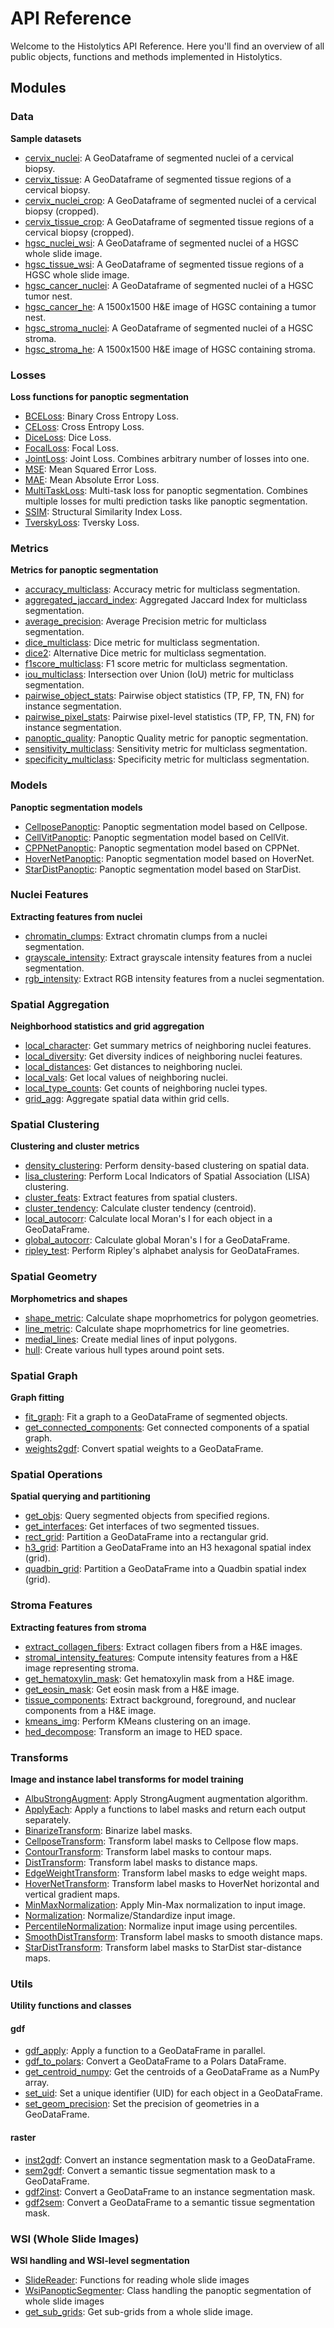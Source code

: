 # API Reference

Welcome to the Histolytics API Reference. Here you'll find an overview of all public objects, functions and methods implemented in Histolytics.

## Modules

### Data

**Sample datasets**

- [cervix_nuclei](data/cervix_nuclei.md): A GeoDataframe of segmented nuclei of a cervical biopsy.
- [cervix_tissue](data/cervix_tissue.md): A GeoDataframe of segmented tissue regions of a cervical biopsy.
- [cervix_nuclei_crop](data/cervix_nuclei_crop.md): A GeoDataframe of segmented nuclei of a cervical biopsy (cropped).
- [cervix_tissue_crop](data/cervix_tissue_crop.md): A GeoDataframe of segmented tissue regions of a cervical biopsy (cropped).
- [hgsc_nuclei_wsi](data/hgsc_nuclei_wsi.md): A GeoDataframe of segmented nuclei of a HGSC whole slide image.
- [hgsc_tissue_wsi](data/hgsc_tissue_wsi.md): A GeoDataframe of segmented tissue regions of a HGSC whole slide image.
- [hgsc_cancer_nuclei](data/hgsc_cancer_nuclei.md): A GeoDataframe of segmented nuclei of a HGSC tumor nest.
- [hgsc_cancer_he](data/hgsc_cancer_he.md): A 1500x1500 H&E image of HGSC containing a tumor nest.
- [hgsc_stroma_nuclei](data/hgsc_stroma_nuclei.md): A GeoDataframe of segmented nuclei of a HGSC stroma.
- [hgsc_stroma_he](data/hgsc_stroma_he.md): A 1500x1500 H&E image of HGSC containing stroma.

### Losses

**Loss functions for panoptic segmentation**

- [BCELoss](losses/bce.md): Binary Cross Entropy Loss.
- [CELoss](losses/ce.md): Cross Entropy Loss.
- [DiceLoss](losses/dice.md): Dice Loss.
- [FocalLoss](losses/focal.md): Focal Loss.
- [JointLoss](losses/joint_loss.md): Joint Loss. Combines arbitrary number of losses into one.
- [MSE](losses/mse.md): Mean Squared Error Loss.
- [MAE](losses/mae.md): Mean Absolute Error Loss.
- [MultiTaskLoss](losses/multi_task_loss.md): Multi-task loss for panoptic segmentation.
  Combines multiple losses for multi prediction tasks like panoptic segmentation.
- [SSIM](losses/ssim.md): Structural Similarity Index Loss.
- [TverskyLoss](losses/tversky_loss.md): Tversky Loss.

### Metrics

**Metrics for panoptic segmentation**

- [accuracy_multiclass](metrics/accuracy_multiclass.md): Accuracy metric for multiclass segmentation.
- [aggregated_jaccard_index](metrics/aggregated_jaccard_index.md): Aggregated Jaccard Index for multiclass segmentation.
- [average_precision](metrics/average_precision.md): Average Precision metric for multiclass segmentation.
- [dice_multiclass](metrics/dice_multiclass.md): Dice metric for multiclass segmentation.
- [dice2](metrics/dice2.md): Alternative Dice metric for multiclass segmentation.
- [f1score_multiclass](metrics/f1score_multiclass.md): F1 score metric for multiclass segmentation.
- [iou_multiclass](metrics/iou_multiclass.md): Intersection over Union (IoU) metric for multiclass segmentation.
- [pairwise_object_stats](metrics/pairwise_object_stats.md): Pairwise object statistics (TP, FP, TN, FN) for instance segmentation.
- [pairwise_pixel_stats](metrics/pairwise_pixel_stats.md): Pairwise pixel-level statistics (TP, FP, TN, FN) for instance segmentation.
- [panoptic_quality](metrics/panoptic_quality.md): Panoptic Quality metric for panoptic segmentation.
- [sensitivity_multiclass](metrics/sensitivity_multiclass.md): Sensitivity metric for multiclass segmentation.
- [specificity_multiclass](metrics/specificity_multiclass.md): Specificity metric for multiclass segmentation.

### Models

**Panoptic segmentation models**

- [CellposePanoptic](models/cellpose_panoptic.md): Panoptic segmentation model based on Cellpose.
- [CellVitPanoptic](models/cellvit_panoptic.md): Panoptic segmentation model based on CellVit.
- [CPPNetPanoptic](models/cppnet_panoptic.md): Panoptic segmentation model based on CPPNet.
- [HoverNetPanoptic](models/hovernet_panoptic.md): Panoptic segmentation model based on HoverNet.
- [StarDistPanoptic](models/stardist_panoptic.md): Panoptic segmentation model based on StarDist.

### Nuclei Features

**Extracting features from nuclei**

- [chromatin_clumps](nuc_feats/chromatin_clumps.md): Extract chromatin clumps from a nuclei segmentation.
- [grayscale_intensity](nuc_feats/grayscale_intensity.md): Extract grayscale intensity features from a nuclei segmentation.
- [rgb_intensity](nuc_feats/rgb_intensity.md): Extract RGB intensity features from a nuclei segmentation.


### Spatial Aggregation

**Neighborhood statistics and grid aggregation**

- [local_character](spatial_agg/local_character.md): Get summary metrics of neighboring nuclei features.
- [local_diversity](spatial_agg/local_diversity.md): Get diversity indices of neighboring nuclei features.
- [local_distances](spatial_agg/local_distances.md): Get distances to neighboring nuclei.
- [local_vals](spatial_agg/local_vals.md): Get local values of neighboring nuclei.
- [local_type_counts](spatial_agg/local_type_counts.md): Get counts of neighboring nuclei types.
- [grid_agg](spatial_agg/grid_agg.md): Aggregate spatial data within grid cells.

### Spatial Clustering

**Clustering and cluster metrics**

- [density_clustering](spatial_clust/density_clustering.md): Perform density-based clustering on spatial data.
- [lisa_clustering](spatial_clust/lisa_clustering.md): Perform Local Indicators of Spatial Association (LISA) clustering.
- [cluster_feats](spatial_clust/cluster_feats.md): Extract features from spatial clusters.
- [cluster_tendency](spatial_clust/cluster_tendency.md): Calculate cluster tendency (centroid).
- [local_autocorr](spatial_clust/local_autocorr.md): Calculate local Moran's I for each object in a GeoDataFrame.
- [global_autocorr](spatial_clust/global_autocorr.md): Calculate global Moran's I for a GeoDataFrame.
- [ripley_test](spatial_clust/ripley_test.md): Perform Ripley's alphabet analysis for GeoDataFrames.

### Spatial Geometry

**Morphometrics and shapes**

- [shape_metric](spatial_geom/shape_metrics.md): Calculate shape moprhometrics for polygon geometries.
- [line_metric](spatial_geom/line_metrics.md): Calculate shape moprhometrics for line geometries.
- [medial_lines](spatial_geom/medial_lines.md): Create medial lines of input polygons.
- [hull](spatial_geom/hull.md): Create various hull types around point sets.

### Spatial Graph

**Graph fitting**

- [fit_graph](spatial_graph/graph.md): Fit a graph to a GeoDataFrame of segmented objects.
- [get_connected_components](spatial_graph/connected_components.md): Get connected components of a spatial graph.
- [weights2gdf](spatial_graph/weights2gdf.md): Convert spatial weights to a GeoDataFrame.

### Spatial Operations

**Spatial querying and partitioning**

- [get_objs](spatial_ops/get_objs.md): Query segmented objects from specified regions.
- [get_interfaces](spatial_ops/get_interfaces.md): Get interfaces of two segmented tissues.
- [rect_grid](spatial_ops/rect_grid.md): Partition a GeoDataFrame into a rectangular grid.
- [h3_grid](spatial_ops/h3_grid.md): Partition a GeoDataFrame into an H3 hexagonal spatial index (grid).
- [quadbin_grid](spatial_ops/quadbin_grid.md): Partition a GeoDataFrame into a Quadbin spatial index (grid).

### Stroma Features

**Extracting features from stroma**

- [extract_collagen_fibers](stroma_feats/collagen.md): Extract collagen fibers from a H&E images.
- [stromal_intensity_features](stroma_feats/stroma_feats.md): Compute intensity features from a H&E image representing stroma.
- [get_hematoxylin_mask](stroma_feats/get_hematoxylin_mask.md): Get hematoxylin mask from a H&E image.
- [get_eosin_mask](stroma_feats/get_eosin_mask.md): Get eosin mask from a H&E image.
- [tissue_components](stroma_feats/tissue_components.md): Extract background, foreground, and nuclear components from a H&E image.
- [kmeans_img](stroma_feats/kmeans_img.md): Perform KMeans clustering on an image.
- [hed_decompose](stroma_feats/hed_decompose.md): Transform an image to HED space.

### Transforms

**Image and instance label transforms for model training**

- [AlbuStrongAugment](transforms/strong_augment.md): Apply StrongAugment augmentation algorithm.
- [ApplyEach](transforms/apply_each.md): Apply a functions to label masks and return each output separately.
- [BinarizeTransform](transforms/binarize.md): Binarize label masks.
- [CellposeTransform](transforms/cellpose.md): Transform label masks to Cellpose flow maps.
- [ContourTransform](transforms/contour.md): Transform label masks to contour maps.
- [DistTransform](transforms/dist.md): Transform label masks to distance maps.
- [EdgeWeightTransform](transforms/edge_weight.md): Transform label masks to edge weight maps.
- [HoverNetTransform](transforms/hovernet.md): Transform label masks to HoverNet horizontal and vertical gradient maps.
- [MinMaxNormalization](transforms/minmax.md): Apply Min-Max normalization to input image.
- [Normalization](transforms/norm.md): Normalize/Standardize input image.
- [PercentileNormalization](transforms/percentile.md): Normalize input image using percentiles.
- [SmoothDistTransform](transforms/smooth_dist.md): Transform label masks to smooth distance maps.
- [StarDistTransform](transforms/stardist.md): Transform label masks to StarDist star-distance maps.

### Utils

**Utility functions and classes**

#### gdf
- [gdf_apply](utils/gdf_apply.md): Apply a function to a GeoDataFrame in parallel.
- [gdf_to_polars](utils/gdf_to_polars.md): Convert a GeoDataFrame to a Polars DataFrame.
- [get_centroid_numpy](utils/get_centroid_numpy.md): Get the centroids of a GeoDataFrame as a NumPy array.
- [set_uid](utils/set_uid.md): Set a unique identifier (UID) for each object in a GeoDataFrame.
- [set_geom_precision](utils/set_geom_precision.md): Set the precision of geometries in a GeoDataFrame.

#### raster
- [inst2gdf](utils/inst2gdf.md): Convert an instance segmentation mask to a GeoDataFrame.
- [sem2gdf](utils/sem2gdf.md): Convert a semantic tissue segmentation mask to a GeoDataFrame.
- [gdf2inst](utils/gdf2inst.md): Convert a GeoDataFrame to an instance segmentation mask.
- [gdf2sem](utils/gdf2sem.md): Convert a GeoDataFrame to a semantic tissue segmentation mask.


### WSI (Whole Slide Images)

**WSI handling and WSI-level segmentation**

- [SlideReader](wsi/slide_reader.md): Functions for reading whole slide images
- [WsiPanopticSegmenter](wsi/wsi_segmenter.md): Class handling the panoptic segmentation of whole slide images
- [get_sub_grids](wsi/get_sub_grids.md): Get sub-grids from a whole slide image.
